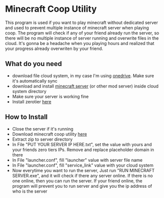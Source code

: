 # Minecraft Coop Utility
This program is used if you want to play minecraft without dedicated server and used to prevent multiple instance of minecraft server when playing coop. The program will check if any of your friend already run the server, so there will be no multiple instance of server running and overwrite files in the cloud. It's gonna be a headache when you playing hours and realized that your progress already overwriten by your friend.

## What do you need
  - download file cloud system, in my case I'm using [onedrive](https://www.microsoft.com/en-ww/microsoft-365/onedrive/online-cloud-storage). Make sure it's automatically sync
 - download and install  [minecraft server](https://www.minecraft.net/en-us/download/server)  (or other mod server) inside cloud system directory
 - Make sure your server is working fine 
  - Install zerotier [here](https://www.zerotier.com/)

## How to Install
   
 - Close the server if it's running
 - Download minecraft coop utility [here](https://github.com/miputra/Minecraft-Coop-Utility/releases)
 - Extract zip to server directory
 - In File "PUT YOUR SERVER IP HERE.txt", set the value with yours and your friends zero tiers IPs. Remove and replace placeholder domain in there
 - In File "launcher.conf", fill "launcher" value with server file name
 - In File "launcher.conf", fill "service_link" value with your cloud system
 - Now everytime you want to run the server, Just run "RUN MINECRAFT SERVER.exe", and it will check if there any server online. If there is no one online, then you can run the server. If your friend online, the program will prevent you to run server and give you the ip address of who is the server

